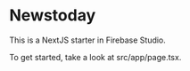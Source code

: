 
# Newstoday

This is a NextJS starter in Firebase Studio.

To get started, take a look at src/app/page.tsx.
